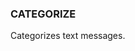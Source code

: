 <!--
This is generated by ESQL's AbstractFunctionTestCase. Do no edit it. See ../README.md for how to regenerate it.
-->

### CATEGORIZE
Categorizes text messages.

